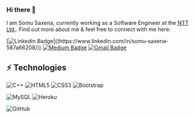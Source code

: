 ### Hi there 👋

I am Somu Saxena, currently working as a Software Engineer at the [NTT Ltd.](). 
Find out more about me & feel free to connect with me here:

[![Linkedin Badge](https://img.shields.io/badge/-somu-blue?style=flat-square&logo=Linkedin&logoColor=white&link=(https://www.linkedin.com/in/somu-saxena-587a66208/))]((https://www.linkedin.com/in/somu-saxena-587a66208/))
[![Medium Badge](https://img.shields.io/badge/somu?style=flat-square&logo=medium&logoColor=white&link=https://rashedul-alam.medium.com/)](https://rashedul-alam.medium.com/)
[![Gmail Badge](https://img.shields.io/badge/somu-mail?style=flat-square&logo=Gmail&logoColor=white&link=mailto:somusaxena20@gmail.com)](mailto:somusaxena20@gmail.com)
<!-- [![Facebook Badge](https://img.shields.io/badge/rashedul.alam.anik.2-1877F2?style=flat-square&logo=facebook&logoColor=white&link=https://www.facebook.com/rashedul.alam.anik.2/)](https://www.facebook.com/rashedul.alam.anik.2/) -->


## ⚡ Technologies

<!-- ![JavaScript](https://img.shields.io/badge/-JavaScript-black?style=flat-square&logo=javascript) -->
<!-- ![Nodejs](https://img.shields.io/badge/-Nodejs-black?style=flat-square&logo=Node.js) -->
<!-- ![React](https://img.shields.io/badge/-React-black?style=flat-square&logo=react) -->
<!-- ![TypeScript](https://img.shields.io/badge/-TypeScript-007ACC?style=flat-square&logo=typescript) -->
<!-- ![Python](https://img.shields.io/badge/-Python-black?style=flat-square&logo=Python) -->
![C++](https://img.shields.io/badge/-C++-00599C?style=flat-square&logo=c)
![HTML5](https://img.shields.io/badge/-HTML5-E34F26?style=flat-square&logo=html5&logoColor=white)
![CSS3](https://img.shields.io/badge/-CSS3-1572B6?style=flat-square&logo=css3)
![Bootstrap](https://img.shields.io/badge/-Bootstrap-563D7C?style=flat-square&logo=bootstrap)
<!-- ![MongoDB](https://img.shields.io/badge/-MongoDB-black?style=flat-square&logo=mongodb) -->
<!-- ![Redis](https://img.shields.io/badge/-Redis-black?style=flat-square&logo=Redis) -->
<!-- ![GraphQL](https://img.shields.io/badge/-GraphQL-E10098?style=flat-square&logo=graphql) -->
<!-- ![Apollo GraphQL](https://img.shields.io/badge/-Apollo%20GraphQL-311C87?style=flat-square&logo=apollo-graphql) -->
<!-- ![PostgreSQL](https://img.shields.io/badge/-PostgreSQL-336791?style=flat-square&logo=postgresql) -->
![MySQL](https://img.shields.io/badge/-MySQL-black?style=flat-square&logo=mysql)
![Heroku](https://img.shields.io/badge/-Heroku-430098?style=flat-square&logo=heroku)
<!-- ![Amazon AWS](https://img.shields.io/badge/Amazon%20AWS-232F3E?style=flat-square&logo=amazon-aws) -->
<!-- ![Git](https://img.shields.io/badge/-Git-black?style=flat-square&logo=git) -->
![GitHub](https://img.shields.io/badge/-GitHub-181717?style=flat-square&logo=github)
<!-- ![GitLab](https://img.shields.io/badge/-GitLab-FCA121?style=flat-square&logo=gitlab) -->
<!-- ![BitBucket](https://img.shields.io/badge/-BitBucket-darkblue?style=flat-square&logo=bitbucket) -->

<!-- ![Github Stats](https://github-readme-stats.vercel.app/api?username=ludehsar&count_private=true&show_icons=true&include_all_commits=true) -->
<!-- ![Top Langs](https://github-readme-stats.vercel.app/api/top-langs/?username=ludehsar&hide=TeX&layout=compact)

![Visitor Badge](https://visitor-badge.laobi.icu/badge?page_id=ludehsar.ludehsar) -->
